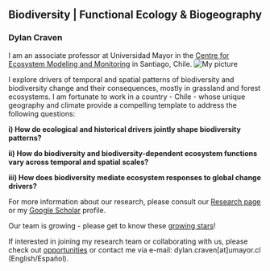 ## Biodiversity | Functional Ecology & Biogeography

### Dylan Craven

I am an associate professor at Universidad Mayor in the [Centre for Ecosystem Modeling and Monitoring](https://cem.umayor.cl/) in Santiago, Chile. 
![My picture](/images/dcraven-picture.png)

I explore drivers of temporal and spatial patterns of biodiversity and biodiversity change and their consequences, mostly in grassland and forest ecosystems. I am fortunate to work in a country - Chile - whose unique geography and climate provide a compelling template to address the following questions:

 __i) How do ecological and historical drivers jointly shape biodiversity patterns?__  
 
__ii)  How do biodiversity and biodiversity-dependent ecosystem functions vary across temporal and spatial scales?__

__iii) How does biodiversity mediate ecosystem responses to global change drivers?__

For more information about our research, please consult our [Research page](/research) or my [Google Scholar](https://scholar.google.com/citations?user=rz2vROgAAAAJ&hl=en&authuser=1) profile.

Our team is growing - please get to know these [growing stars](/equipo)!  

If interested in joining my research team or collaborating with us, please check out [opportunities](/join) or contact me via e-mail: dylan.craven[at]umayor.cl (English/Español).
